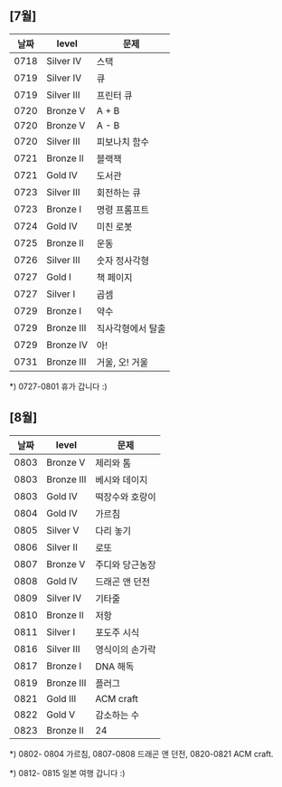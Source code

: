  
## [7월]

| 날짜         | level        | 문제         |
| ------------ | ------------ | ------------ |
| 0718         | Silver IV    | 스택         |
| 0719         | Silver IV    | 큐           |
| 0719         | Silver III   | 프린터 큐    |
| 0720         | Bronze V     | A + B        |
| 0720         | Bronze V     | A - B        |
| 0720         | Silver III   | 피보나치 함수 |
| 0721         | Bronze II    | 블랙잭       |
| 0721         | Gold IV      | 도서관       |
| 0723         | Silver III   | 회전하는 큐   |
| 0723         | Bronze I     | 명령 프롬프트 |
| 0724         | Gold IV      | 미친 로봇    |
| 0725         | Bronze II    | 운동         |
| 0726         | Silver III   | 숫자 정사각형 | 
| 0727         | Gold I       | 책 페이지    |
| 0727         | Silver I     | 곱셈         |
| 0729         | Bronze I     | 약수         |
| 0729         | Bronze III   | 직사각형에서 탈출|
| 0729         | Bronze IV    | 아!         |
| 0731         | Bronze III   | 거울, 오! 거울|

*) 0727-0801 휴가 갑니다 :)
           
             
          
## [8월]

| 날짜         | level        | 문제         |
| ------------ | ------------ | ------------ |
| 0803         | Bronze V     | 제리와 톰     |
| 0803         | Bronze III   | 베시와 데이지  |
| 0803         | Gold IV      | 떡장수와 호랑이|
| 0804         | Gold IV      | 가르침         |
| 0805         | Silver V     | 다리 놓기      |
| 0806         | Silver II    | 로또           |
| 0807         | Bronze V     | 주디와 당근농장 |
| 0808         | Gold IV      | 드래곤 앤 던전  |
| 0809         | Silver IV    | 기타줄         |
| 0810         | Bronze II    | 저항           |
| 0811         | Silver I     | 포도주 시식    |
| 0816         | Silver III   | 영식이의 손가락 |
| 0817         | Bronze I     | DNA 해독       |
| 0819         | Bronze III   | 플러그         |
| 0821         | Gold III     | ACM craft     |
| 0822         | Gold V       | 감소하는 수    |
| 0823         | Bronze II    | 24            |


*) 0802- 0804 가르침, 0807-0808 드래곤 앤 던전, 0820-0821 ACM craft.

*) 0812- 0815 일본 여행 갑니다 :) 





